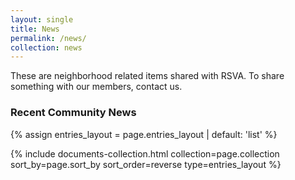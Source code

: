 ```yaml
---
layout: single
title: News
permalink: /news/
collection: news
---
```

These are neighborhood related items shared with RSVA. To share something with our members, contact us.

<h3>Recent Community News</h3>

{% assign entries_layout = page.entries_layout | default: 'list' %}
<div class="entries-{{ entries_layout }}">
  {% include documents-collection.html collection=page.collection sort_by=page.sort_by sort_order=reverse type=entries_layout %}
</div>
